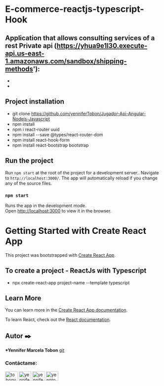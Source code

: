 # E-commerce-reactjs-typescript-Hook
Application that allows consulting services of a rest
Private api (https://yhua9e1l30.execute-api.us-east-1.amazonaws.com/sandbox/shipping-methods'):
- 
-
-


## Project installation

- git clone https://github.com/yenniferTobon/Jugador-Api-Angular-Nodejs-Javascript
- npm install
- npm i react-router uuid
- npm install --save @types/react-router-dom
- npm install react-hook-form  
- npm install react-bootstrap bootstrap


## Run the project

Run `npm start` at the root of the project for a development server.. Navigate to `http://localhost:3000/`. The app will automatically reload if you change any of the source files.

### `npm start`

Runs the app in the development mode.\
Open [http://localhost:3000](http://localhost:3000) to view it in the browser.
# Getting Started with Create React App

This project was bootstrapped with [Create React App](https://github.com/facebook/create-react-app).
## To create a project - ReactJs with Typescript
- npx create-react-app project-name --template typescript

## Learn More

You can learn more in the [Create React App documentation](https://facebook.github.io/create-react-app/docs/getting-started).

To learn React, check out the [React documentation](https://reactjs.org/).
## Autor ✒️

**\*Yennifer Marcela Tobon**  [git](https://github.com/yenniferTobon?tab=repositories)


<h3 align="left">Contáctame:</h3>
<p align="left">
<a href="https://twitter.com/tobonyennifer" target="blank"><img align="center" src="https://cdn.jsdelivr.net/npm/simple-icons@3.0.1/icons/twitter.svg" alt="tobonyennifer" height="30" width="40" /></a>
<a href="https://linkedin.com/in/yennifertobon25" target="blank"><img align="center" src="https://cdn.jsdelivr.net/npm/simple-icons@3.0.1/icons/linkedin.svg" alt="yennifertobon25" height="30" width="40" /></a>
<a href="https://fb.com/yennifertobon25" target="blank"><img align="center" src="https://cdn.jsdelivr.net/npm/simple-icons@3.0.1/icons/facebook.svg" alt="yennifertobon25" height="30" width="40" /></a>
<a href="https://instagram.com/yenntobon" target="blank"><img align="center" src="https://cdn.jsdelivr.net/npm/simple-icons@3.0.1/icons/instagram.svg" alt="yenntobon" height="30" width="40" /></a>
</p>
<br/>
